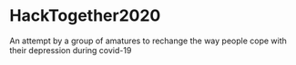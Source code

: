 # HackTogether2020
An attempt by a group of amatures to rechange the way people cope with their depression during covid-19
